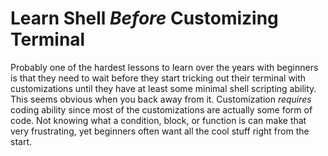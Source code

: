 # Learn Shell *Before* Customizing Terminal

Probably one of the hardest lessons to learn over the years with
beginners is that they need to wait before they start tricking out their
terminal with customizations until they have at least some minimal shell
scripting ability. This seems obvious when you back away from it.
Customization *requires* coding ability since most of the customizations
are actually some form of code. Not knowing what a condition, block, or
function is can make that very frustrating, yet beginners often want all
the cool stuff right from the start.
